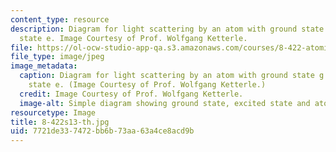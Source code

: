 ```yaml
---
content_type: resource
description: Diagram for light scattering by an atom with ground state g and excited
  state e. Image Courtesy of Prof. Wolfgang Ketterle.
file: https://ol-ocw-studio-app-qa.s3.amazonaws.com/courses/8-422-atomic-and-optical-physics-ii-spring-2013/7721de337472bb6b73aa63a4ce8acd9b_8-422s13-th.jpg
file_type: image/jpeg
image_metadata:
  caption: Diagram for light scattering by an atom with ground state g and excited
    state e. (Image Courtesy of Prof. Wolfgang Ketterle.)
  credit: Image Courtesy of Prof. Wolfgang Ketterle.
  image-alt: Simple diagram showing ground state, excited state and atom moving.
resourcetype: Image
title: 8-422s13-th.jpg
uid: 7721de33-7472-bb6b-73aa-63a4ce8acd9b
---
```

